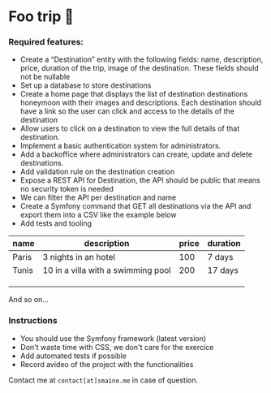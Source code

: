 # Foo trip 🛫

### Required features:
-  Create a “Destination” entity with the following fields: name,
description, price, duration of the trip, image of the destination. These fields should not be nullable
- Set up a database to store destinations
- Create a home page that displays the list of destination destinations
honeymoon with their images and descriptions. Each destination should have a link so the user can click and access to the details of the destination
- Allow users to click on a destination to view the full details of that destination.
- Implement a basic authentication system for administrators.
- Add a backoffice where administrators can create, update and delete destinations.
- Add validation rule on the destination creation
- Expose a REST API for Destination, the API should be public that means no security token is needed
- We can filter the API per destination and name
- Create a Symfony command that GET all destinations via the API and export them into a CSV like the example below
- Add tests and tooling

| name  | description                        | price | duration |
|-------|------------------------------------|-------|----------|
| Paris | 3 nights in an hotel               | 100   | 7 days   |
| Tunis | 10 in a villa with a swimming pool | 200   | 17 days  |
|  |  |    |   |
|  |  |    |   |
|  |  |    |   |
And so on...

### Instructions

- You should use the Symfony framework (latest version)
- Don't waste time with CSS, we don't care for the exercice
- Add automated tests if possible
- Record avideo of the project with the functionalities

Contact me at `contact[at]smaine.me` in case of question.
